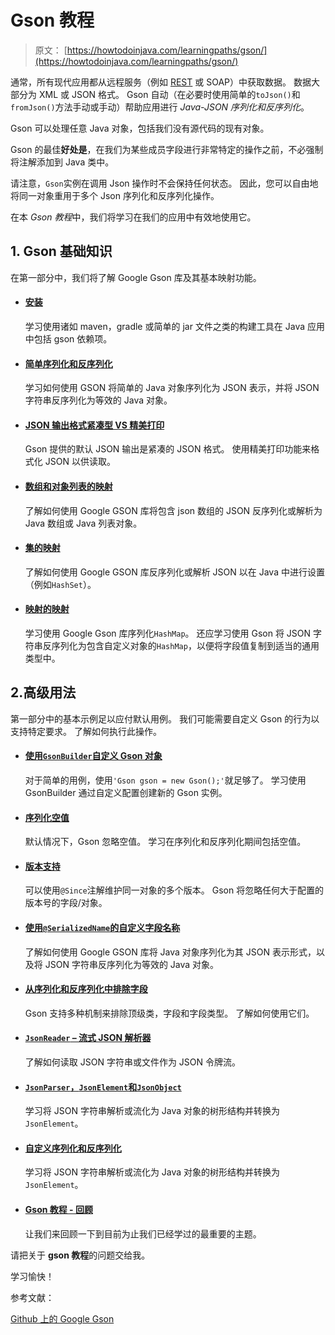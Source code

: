 # Gson 教程

> 原文： [https://howtodoinjava.com/learningpaths/gson/](https://howtodoinjava.com/learningpaths/gson/)

通常，所有现代应用都从远程服务（例如 [REST](https://restfulapi.net) 或 SOAP）中获取数据。 数据大部分为 XML 或 JSON 格式。 Gson 自动（在必要时使用简单的`toJson()`和`fromJson()`方法手动或手动）帮助应用进行 *Java-JSON 序列化和反序列化*。

Gson 可以处理任意 Java 对象，包括我们没有源代码的现有对象。

Gson 的最佳**好处是**，在我们为某些成员字段进行非常特定的操作之前，不必强制将注解添加到 Java 类中。

请注意，`Gson`实例在调用 Json 操作时不会保持任何状态。 因此，您可以自由地将同一对象重用于多个 Json 序列化和反序列化操作。

在本 *Gson 教程*中，我们将学习在我们的应用中有效地使用它。

## 1\. Gson 基础知识

在第一部分中，我们将了解 Google Gson 库及其基本映射功能。

*   #### [安装](https://howtodoinjava.com/gson/gson-installation-maven-gradle-jar/)

    学习使用诸如 maven，gradle 或简单的 jar 文件之类的构建工具在 Java 应用中包括 gson 依赖项。

*   #### [简单序列化和反序列化](https://howtodoinjava.com/gson/gson-serialize-deserialize-json/)

    学习如何使用 GSON 将简单的 Java 对象序列化为 JSON 表示，并将 JSON 字符串反序列化为等效的 Java 对象。

*   #### [JSON 输出格式紧凑型 VS 精美打印](https://howtodoinjava.com/gson/pretty-print-json-output/)

    Gson 提供的默认 JSON 输出是紧凑的 JSON 格式。 使用精美打印功能来格式化 JSON 以供读取。

*   #### [数组和对象列表的映射](https://howtodoinjava.com/gson/gson-parse-json-array/)

    了解如何使用 Google GSON 库将包含 json 数组的 JSON 反序列化或解析为 Java 数组或 Java 列表对象。

*   #### [集的映射](https://howtodoinjava.com/gson/gson-serialize-deserialize-set/)

    了解如何使用 Google GSON 库反序列化或解析 JSON 以在 Java 中进行设置（例如`HashSet`）。

*   #### [映射的映射](https://howtodoinjava.com/gson/gson-serialize-deserialize-hashmap/)

    学习使用 Google Gson 库序列化`HashMap`。 还应学习使用 Gson 将 JSON 字符串反序列化为包含自定义对象的`HashMap`，以便将字段值复制到适当的通用类型中。

## 2.高级用法

第一部分中的基本示例足以应付默认用例。 我们可能需要自定义 Gson 的行为以支持特定要求。 了解如何执行此操作。

*   #### [使用`GsonBuilder`自定义 Gson 对象](https://howtodoinjava.com/gson/gson-gsonbuilder-configuration/) 

    对于简单的用例，使用`'Gson gson = new Gson();'`就足够了。 学习使用 GsonBuilder 通过自定义配置创建新的 Gson 实例。

*   #### [序列化空值](https://howtodoinjava.com/gson/serialize-null-values/)

    默认情况下，Gson 忽略空值。 学习在序列化和反序列化期间包括空值。

*   #### [版本支持](https://howtodoinjava.com/gson/gson-since-version-support/)

    可以使用`@Since`注解维护同一对象的多个版本。 Gson 将忽略任何大于配置的版本号的字段/对象。

*   #### [使用`@SerializedName`的自定义字段名称](https://howtodoinjava.com/gson/gson-serializedname/)

    了解如何使用 Google GSON 库将 Java 对象序列化为其 JSON 表示形式，以及将 JSON 字符串反序列化为等效的 Java 对象。

*   #### [从序列化和反序列化中排除字段](https://howtodoinjava.com/gson/gson-exclude-or-ignore-fields/)

    Gson 支持多种机制来排除顶级类，字段和字段类型。 了解如何使用它们。

*   #### [`JsonReader` – 流式 JSON 解析器](https://howtodoinjava.com/gson/jsonreader-streaming-json-parser/) 

    了解如何读取 JSON 字符串或文件作为 JSON 令牌流。

*   #### [`JsonParser`，`JsonElement`和`JsonObject`](https://howtodoinjava.com/gson/gson-jsonparser/)

    学习将 JSON 字符串解析或流化为 Java 对象的树形结构并转换为`JsonElement`。

*   #### [自定义序列化和反序列化](https://howtodoinjava.com/gson/custom-serialization-deserialization/)

    学习将 JSON 字符串解析或流化为 Java 对象的树形结构并转换为`JsonElement`。

*   #### [Gson 教程 - 回顾](https://howtodoinjava.com/gson/google-gson-tutorial/)

    让我们来回顾一下到目前为止我们已经学过的最重要的主题。

请把关于 **gson 教程**的问题交给我。

学习愉快！

参考文献：

[Github 上的 Google Gson](https://github.com/google/gson)